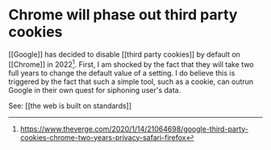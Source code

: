 # Chrome will phase out third party cookies

[[Google]] has decided to disable [[third party cookies]] by default on [[Chrome]] in 2022[^1]. First, I am shocked by the fact that they will take two full years to change the default value of a setting. I do believe this is triggered by the fact that such a simple tool, such as a cookie, can outrun Google in their own quest for siphoning user's data. 

See: [[the web is built on standards]]

[^1]: https://www.theverge.com/2020/1/14/21064698/google-third-party-cookies-chrome-two-years-privacy-safari-firefox